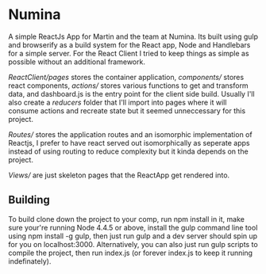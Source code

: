 # Numina

A simple ReactJs App for Martin and the team at Numina. Its built using gulp and browserify as a build system for the React app,
Node and Handlebars for a simple server. For the React Client I tried to keep things as simple as possible without an additional framework. 

<em>ReactClient/pages</em> stores the container application, <em>components/</em> stores react components, <em>actions/</em> stores 
various functions to get and transform data, and dashboard.js is the entry point for the client side build. Usually I'll also
create a <em>reducers</em> folder that I'll import into pages where it will consume actions and recreate state but it seemed unneccessary for this project.

<em>Routes/</em> stores the application routes and an isomorphic implementation of Reactjs, I prefer to have react served out isomorphically
as seperate apps instead of using routing to reduce complexity but it kinda depends on the project.

<em>Views/</em> are just skeleton pages that the ReactApp get rendered into.

## Building
To build clone down the project to your comp, run npm install in it, make sure your're running Node 4.4.5 or above, install the gulp command line tool using npm install -g gulp, then just run gulp and a dev server should spin up for you on localhost:3000. Alternatively, you can also just run gulp scripts to compile the project, then run index.js (or forever index.js to keep it running indefinately).
